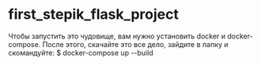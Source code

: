 # first_stepik_flask_project
Чтобы запустить это чудовище, вам нужно установить docker и docker-compose.
После этого, скачайте это все дело, зайдите в папку и скомандуйте:
$ docker-compose up --build